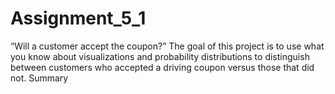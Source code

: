 # Assignment_5_1
“Will a customer accept the coupon?” The goal of this project is to use what you know about visualizations and probability distributions to distinguish between customers who accepted a driving coupon versus those that did not.
Summary
